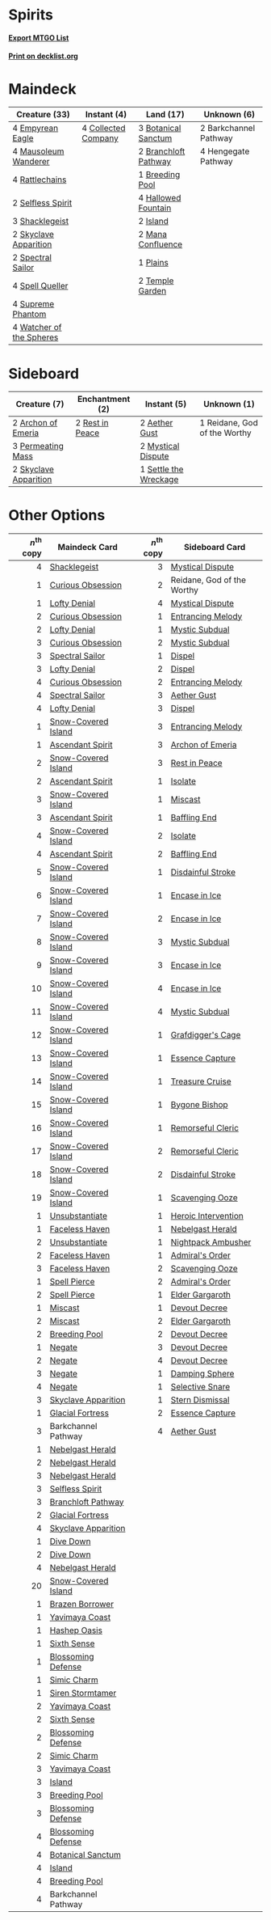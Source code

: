# Spirits

#### [Export MTGO List](../collection/Spirits/Spirits.txt)
#### [Print on decklist.org](http://decklist.org/?deckmain=2%09Barkchannel%20Pathway%0A3%09Botanical%20Sanctum%0A2%09Branchloft%20Pathway%0A1%09Breeding%20Pool%0A4%09Collected%20Company%0A4%09Empyrean%20Eagle%0A4%09Hallowed%20Fountain%0A4%09Hengegate%20Pathway%0A2%09Island%0A2%09Mana%20Confluence%0A4%09Mausoleum%20Wanderer%0A1%09Plains%0A4%09Rattlechains%0A2%09Selfless%20Spirit%0A3%09Shacklegeist%0A2%09Skyclave%20Apparition%0A2%09Spectral%20Sailor%0A4%09Spell%20Queller%0A4%09Supreme%20Phantom%0A2%09Temple%20Garden%0A4%09Watcher%20of%20the%20Spheres&deckside=2%09Aether%20Gust%0A2%09Archon%20of%20Emeria%0A2%09Mystical%20Dispute%0A3%09Permeating%20Mass%0A1%09Reidane,%20God%20of%20the%20Worthy%0A2%09Rest%20in%20Peace%0A1%09Settle%20the%20Wreckage%0A2%09Skyclave%20Apparition)
# Maindeck

|                                           Creature (33)                                           |                                         Instant (4)                                          |                                           Land (17)                                           |     Unknown (6)     |
|---------------------------------------------------------------------------------------------------|----------------------------------------------------------------------------------------------|-----------------------------------------------------------------------------------------------|---------------------|
|4 [Empyrean Eagle](http://gatherer.wizards.com/Pages/Card/Details.aspx?multiverseid=466962)        |4 [Collected Company](http://gatherer.wizards.com/Pages/Card/Details.aspx?multiverseid=394519)|3 [Botanical Sanctum](http://gatherer.wizards.com/Pages/Card/Details.aspx?multiverseid=417817) |2 Barkchannel Pathway|
|4 [Mausoleum Wanderer](http://gatherer.wizards.com/Pages/Card/Details.aspx?multiverseid=414364)    |                                                                                              |2 [Branchloft Pathway](http://gatherer.wizards.com/Pages/Card/Details.aspx?multiverseid=491909)|4 Hengegate Pathway  |
|4 [Rattlechains](http://gatherer.wizards.com/Pages/Card/Details.aspx?multiverseid=409824)          |                                                                                              |1 [Breeding Pool](http://gatherer.wizards.com/Pages/Card/Details.aspx?multiverseid=97088)      |                     |
|2 [Selfless Spirit](http://gatherer.wizards.com/Pages/Card/Details.aspx?multiverseid=414332)       |                                                                                              |4 [Hallowed Fountain](http://gatherer.wizards.com/Pages/Card/Details.aspx?multiverseid=97071)  |                     |
|3 [Shacklegeist](http://gatherer.wizards.com/Pages/Card/Details.aspx?multiverseid=488252)          |                                                                                              |2 [Island](http://gatherer.wizards.com/Pages/Card/Details.aspx?multiverseid=439857)            |                     |
|2 [Skyclave Apparition](http://gatherer.wizards.com/Pages/Card/Details.aspx?multiverseid=495603)   |                                                                                              |2 [Mana Confluence](http://gatherer.wizards.com/Pages/Card/Details.aspx?multiverseid=409573)   |                     |
|2 [Spectral Sailor](http://gatherer.wizards.com/Pages/Card/Details.aspx?multiverseid=466830)       |                                                                                              |1 [Plains](http://gatherer.wizards.com/Pages/Card/Details.aspx?multiverseid=439856)            |                     |
|4 [Spell Queller](http://gatherer.wizards.com/Pages/Card/Details.aspx?multiverseid=414494)         |                                                                                              |2 [Temple Garden](http://gatherer.wizards.com/Pages/Card/Details.aspx?multiverseid=405112)     |                     |
|4 [Supreme Phantom](http://gatherer.wizards.com/Pages/Card/Details.aspx?multiverseid=447212)       |                                                                                              |                                                                                               |                     |
|4 [Watcher of the Spheres](http://gatherer.wizards.com/Pages/Card/Details.aspx?multiverseid=485550)|                                                                                              |                                                                                               |                     |


# Sideboard

|                                          Creature (7)                                          |                                     Enchantment (2)                                      |                                          Instant (5)                                           |        Unknown (1)         |
|------------------------------------------------------------------------------------------------|------------------------------------------------------------------------------------------|------------------------------------------------------------------------------------------------|----------------------------|
|2 [Archon of Emeria](http://gatherer.wizards.com/Pages/Card/Details.aspx?multiverseid=495594)   |2 [Rest in Peace](http://gatherer.wizards.com/Pages/Card/Details.aspx?multiverseid=442021)|2 [Aether Gust](http://gatherer.wizards.com/Pages/Card/Details.aspx?multiverseid=466796)        |1 Reidane, God of the Worthy|
|3 [Permeating Mass](http://gatherer.wizards.com/Pages/Card/Details.aspx?multiverseid=414467)    |                                                                                          |2 [Mystical Dispute](http://gatherer.wizards.com/Pages/Card/Details.aspx?multiverseid=473020)   |                            |
|2 [Skyclave Apparition](http://gatherer.wizards.com/Pages/Card/Details.aspx?multiverseid=495603)|                                                                                          |1 [Settle the Wreckage](http://gatherer.wizards.com/Pages/Card/Details.aspx?multiverseid=435186)|                            |


# Other Options

|*n*<sup>th</sup> copy|                                        Maindeck Card                                         |*n*<sup>th</sup> copy|                                        Sideboard Card                                        |
|--------------------:|----------------------------------------------------------------------------------------------|--------------------:|----------------------------------------------------------------------------------------------|
|                    4|[Shacklegeist](http://gatherer.wizards.com/Pages/Card/Details.aspx?multiverseid=488252)       |                    3|[Mystical Dispute](http://gatherer.wizards.com/Pages/Card/Details.aspx?multiverseid=473020)   |
|                    1|[Curious Obsession](http://gatherer.wizards.com/Pages/Card/Details.aspx?multiverseid=439692)  |                    2|Reidane, God of the Worthy                                                                    |
|                    1|[Lofty Denial](http://gatherer.wizards.com/Pages/Card/Details.aspx?multiverseid=485379)       |                    4|[Mystical Dispute](http://gatherer.wizards.com/Pages/Card/Details.aspx?multiverseid=473020)   |
|                    2|[Curious Obsession](http://gatherer.wizards.com/Pages/Card/Details.aspx?multiverseid=439692)  |                    1|[Entrancing Melody](http://gatherer.wizards.com/Pages/Card/Details.aspx?multiverseid=435207)  |
|                    2|[Lofty Denial](http://gatherer.wizards.com/Pages/Card/Details.aspx?multiverseid=485379)       |                    1|[Mystic Subdual](http://gatherer.wizards.com/Pages/Card/Details.aspx?multiverseid=479577)     |
|                    3|[Curious Obsession](http://gatherer.wizards.com/Pages/Card/Details.aspx?multiverseid=439692)  |                    2|[Mystic Subdual](http://gatherer.wizards.com/Pages/Card/Details.aspx?multiverseid=479577)     |
|                    3|[Spectral Sailor](http://gatherer.wizards.com/Pages/Card/Details.aspx?multiverseid=466830)    |                    1|[Dispel](http://gatherer.wizards.com/Pages/Card/Details.aspx?multiverseid=401858)             |
|                    3|[Lofty Denial](http://gatherer.wizards.com/Pages/Card/Details.aspx?multiverseid=485379)       |                    2|[Dispel](http://gatherer.wizards.com/Pages/Card/Details.aspx?multiverseid=401858)             |
|                    4|[Curious Obsession](http://gatherer.wizards.com/Pages/Card/Details.aspx?multiverseid=439692)  |                    2|[Entrancing Melody](http://gatherer.wizards.com/Pages/Card/Details.aspx?multiverseid=435207)  |
|                    4|[Spectral Sailor](http://gatherer.wizards.com/Pages/Card/Details.aspx?multiverseid=466830)    |                    3|[Aether Gust](http://gatherer.wizards.com/Pages/Card/Details.aspx?multiverseid=466796)        |
|                    4|[Lofty Denial](http://gatherer.wizards.com/Pages/Card/Details.aspx?multiverseid=485379)       |                    3|[Dispel](http://gatherer.wizards.com/Pages/Card/Details.aspx?multiverseid=401858)             |
|                    1|[Snow-Covered Island](http://gatherer.wizards.com/Pages/Card/Details.aspx?multiverseid=121130)|                    3|[Entrancing Melody](http://gatherer.wizards.com/Pages/Card/Details.aspx?multiverseid=435207)  |
|                    1|[Ascendant Spirit](http://gatherer.wizards.com/Pages/Card/Details.aspx?multiverseid=503650)   |                    3|[Archon of Emeria](http://gatherer.wizards.com/Pages/Card/Details.aspx?multiverseid=495594)   |
|                    2|[Snow-Covered Island](http://gatherer.wizards.com/Pages/Card/Details.aspx?multiverseid=121130)|                    3|[Rest in Peace](http://gatherer.wizards.com/Pages/Card/Details.aspx?multiverseid=442021)      |
|                    2|[Ascendant Spirit](http://gatherer.wizards.com/Pages/Card/Details.aspx?multiverseid=503650)   |                    1|[Isolate](http://gatherer.wizards.com/Pages/Card/Details.aspx?multiverseid=447153)            |
|                    3|[Snow-Covered Island](http://gatherer.wizards.com/Pages/Card/Details.aspx?multiverseid=121130)|                    1|[Miscast](http://gatherer.wizards.com/Pages/Card/Details.aspx?multiverseid=485380)            |
|                    3|[Ascendant Spirit](http://gatherer.wizards.com/Pages/Card/Details.aspx?multiverseid=503650)   |                    1|[Baffling End](http://gatherer.wizards.com/Pages/Card/Details.aspx?multiverseid=439658)       |
|                    4|[Snow-Covered Island](http://gatherer.wizards.com/Pages/Card/Details.aspx?multiverseid=121130)|                    2|[Isolate](http://gatherer.wizards.com/Pages/Card/Details.aspx?multiverseid=447153)            |
|                    4|[Ascendant Spirit](http://gatherer.wizards.com/Pages/Card/Details.aspx?multiverseid=503650)   |                    2|[Baffling End](http://gatherer.wizards.com/Pages/Card/Details.aspx?multiverseid=439658)       |
|                    5|[Snow-Covered Island](http://gatherer.wizards.com/Pages/Card/Details.aspx?multiverseid=121130)|                    1|[Disdainful Stroke](http://gatherer.wizards.com/Pages/Card/Details.aspx?multiverseid=420705)  |
|                    6|[Snow-Covered Island](http://gatherer.wizards.com/Pages/Card/Details.aspx?multiverseid=121130)|                    1|[Encase in Ice](http://gatherer.wizards.com/Pages/Card/Details.aspx?multiverseid=394564)      |
|                    7|[Snow-Covered Island](http://gatherer.wizards.com/Pages/Card/Details.aspx?multiverseid=121130)|                    2|[Encase in Ice](http://gatherer.wizards.com/Pages/Card/Details.aspx?multiverseid=394564)      |
|                    8|[Snow-Covered Island](http://gatherer.wizards.com/Pages/Card/Details.aspx?multiverseid=121130)|                    3|[Mystic Subdual](http://gatherer.wizards.com/Pages/Card/Details.aspx?multiverseid=479577)     |
|                    9|[Snow-Covered Island](http://gatherer.wizards.com/Pages/Card/Details.aspx?multiverseid=121130)|                    3|[Encase in Ice](http://gatherer.wizards.com/Pages/Card/Details.aspx?multiverseid=394564)      |
|                   10|[Snow-Covered Island](http://gatherer.wizards.com/Pages/Card/Details.aspx?multiverseid=121130)|                    4|[Encase in Ice](http://gatherer.wizards.com/Pages/Card/Details.aspx?multiverseid=394564)      |
|                   11|[Snow-Covered Island](http://gatherer.wizards.com/Pages/Card/Details.aspx?multiverseid=121130)|                    4|[Mystic Subdual](http://gatherer.wizards.com/Pages/Card/Details.aspx?multiverseid=479577)     |
|                   12|[Snow-Covered Island](http://gatherer.wizards.com/Pages/Card/Details.aspx?multiverseid=121130)|                    1|[Grafdigger's Cage](http://gatherer.wizards.com/Pages/Card/Details.aspx?multiverseid=278452)  |
|                   13|[Snow-Covered Island](http://gatherer.wizards.com/Pages/Card/Details.aspx?multiverseid=121130)|                    1|[Essence Capture](http://gatherer.wizards.com/Pages/Card/Details.aspx?multiverseid=457181)    |
|                   14|[Snow-Covered Island](http://gatherer.wizards.com/Pages/Card/Details.aspx?multiverseid=121130)|                    1|[Treasure Cruise](http://gatherer.wizards.com/Pages/Card/Details.aspx?multiverseid=420718)    |
|                   15|[Snow-Covered Island](http://gatherer.wizards.com/Pages/Card/Details.aspx?multiverseid=121130)|                    1|[Bygone Bishop](http://gatherer.wizards.com/Pages/Card/Details.aspx?multiverseid=409746)      |
|                   16|[Snow-Covered Island](http://gatherer.wizards.com/Pages/Card/Details.aspx?multiverseid=121130)|                    1|[Remorseful Cleric](http://gatherer.wizards.com/Pages/Card/Details.aspx?multiverseid=447169)  |
|                   17|[Snow-Covered Island](http://gatherer.wizards.com/Pages/Card/Details.aspx?multiverseid=121130)|                    2|[Remorseful Cleric](http://gatherer.wizards.com/Pages/Card/Details.aspx?multiverseid=447169)  |
|                   18|[Snow-Covered Island](http://gatherer.wizards.com/Pages/Card/Details.aspx?multiverseid=121130)|                    2|[Disdainful Stroke](http://gatherer.wizards.com/Pages/Card/Details.aspx?multiverseid=420705)  |
|                   19|[Snow-Covered Island](http://gatherer.wizards.com/Pages/Card/Details.aspx?multiverseid=121130)|                    1|[Scavenging Ooze](http://gatherer.wizards.com/Pages/Card/Details.aspx?multiverseid=420783)    |
|                    1|[Unsubstantiate](http://gatherer.wizards.com/Pages/Card/Details.aspx?multiverseid=414374)     |                    1|[Heroic Intervention](http://gatherer.wizards.com/Pages/Card/Details.aspx?multiverseid=423776)|
|                    1|[Faceless Haven](http://gatherer.wizards.com/Pages/Card/Details.aspx?multiverseid=503874)     |                    1|[Nebelgast Herald](http://gatherer.wizards.com/Pages/Card/Details.aspx?multiverseid=414366)   |
|                    2|[Unsubstantiate](http://gatherer.wizards.com/Pages/Card/Details.aspx?multiverseid=414374)     |                    1|[Nightpack Ambusher](http://gatherer.wizards.com/Pages/Card/Details.aspx?multiverseid=466939) |
|                    2|[Faceless Haven](http://gatherer.wizards.com/Pages/Card/Details.aspx?multiverseid=503874)     |                    1|[Admiral's Order](http://gatherer.wizards.com/Pages/Card/Details.aspx?multiverseid=439688)    |
|                    3|[Faceless Haven](http://gatherer.wizards.com/Pages/Card/Details.aspx?multiverseid=503874)     |                    2|[Scavenging Ooze](http://gatherer.wizards.com/Pages/Card/Details.aspx?multiverseid=420783)    |
|                    1|[Spell Pierce](http://gatherer.wizards.com/Pages/Card/Details.aspx?multiverseid=425876)       |                    2|[Admiral's Order](http://gatherer.wizards.com/Pages/Card/Details.aspx?multiverseid=439688)    |
|                    2|[Spell Pierce](http://gatherer.wizards.com/Pages/Card/Details.aspx?multiverseid=425876)       |                    1|[Elder Gargaroth](http://gatherer.wizards.com/Pages/Card/Details.aspx?multiverseid=485502)    |
|                    1|[Miscast](http://gatherer.wizards.com/Pages/Card/Details.aspx?multiverseid=485380)            |                    1|[Devout Decree](http://gatherer.wizards.com/Pages/Card/Details.aspx?multiverseid=466767)      |
|                    2|[Miscast](http://gatherer.wizards.com/Pages/Card/Details.aspx?multiverseid=485380)            |                    2|[Elder Gargaroth](http://gatherer.wizards.com/Pages/Card/Details.aspx?multiverseid=485502)    |
|                    2|[Breeding Pool](http://gatherer.wizards.com/Pages/Card/Details.aspx?multiverseid=97088)       |                    2|[Devout Decree](http://gatherer.wizards.com/Pages/Card/Details.aspx?multiverseid=466767)      |
|                    1|[Negate](http://gatherer.wizards.com/Pages/Card/Details.aspx?multiverseid=423707)             |                    3|[Devout Decree](http://gatherer.wizards.com/Pages/Card/Details.aspx?multiverseid=466767)      |
|                    2|[Negate](http://gatherer.wizards.com/Pages/Card/Details.aspx?multiverseid=423707)             |                    4|[Devout Decree](http://gatherer.wizards.com/Pages/Card/Details.aspx?multiverseid=466767)      |
|                    3|[Negate](http://gatherer.wizards.com/Pages/Card/Details.aspx?multiverseid=423707)             |                    1|[Damping Sphere](http://gatherer.wizards.com/Pages/Card/Details.aspx?multiverseid=443101)     |
|                    4|[Negate](http://gatherer.wizards.com/Pages/Card/Details.aspx?multiverseid=423707)             |                    1|[Selective Snare](http://gatherer.wizards.com/Pages/Card/Details.aspx?multiverseid=452803)    |
|                    3|[Skyclave Apparition](http://gatherer.wizards.com/Pages/Card/Details.aspx?multiverseid=495603)|                    1|[Stern Dismissal](http://gatherer.wizards.com/Pages/Card/Details.aspx?multiverseid=476319)    |
|                    1|[Glacial Fortress](http://gatherer.wizards.com/Pages/Card/Details.aspx?multiverseid=190562)   |                    2|[Essence Capture](http://gatherer.wizards.com/Pages/Card/Details.aspx?multiverseid=457181)    |
|                    3|Barkchannel Pathway                                                                           |                    4|[Aether Gust](http://gatherer.wizards.com/Pages/Card/Details.aspx?multiverseid=466796)        |
|                    1|[Nebelgast Herald](http://gatherer.wizards.com/Pages/Card/Details.aspx?multiverseid=414366)   |                     |                                                                                              |
|                    2|[Nebelgast Herald](http://gatherer.wizards.com/Pages/Card/Details.aspx?multiverseid=414366)   |                     |                                                                                              |
|                    3|[Nebelgast Herald](http://gatherer.wizards.com/Pages/Card/Details.aspx?multiverseid=414366)   |                     |                                                                                              |
|                    3|[Selfless Spirit](http://gatherer.wizards.com/Pages/Card/Details.aspx?multiverseid=414332)    |                     |                                                                                              |
|                    3|[Branchloft Pathway](http://gatherer.wizards.com/Pages/Card/Details.aspx?multiverseid=491909) |                     |                                                                                              |
|                    2|[Glacial Fortress](http://gatherer.wizards.com/Pages/Card/Details.aspx?multiverseid=190562)   |                     |                                                                                              |
|                    4|[Skyclave Apparition](http://gatherer.wizards.com/Pages/Card/Details.aspx?multiverseid=495603)|                     |                                                                                              |
|                    1|[Dive Down](http://gatherer.wizards.com/Pages/Card/Details.aspx?multiverseid=435205)          |                     |                                                                                              |
|                    2|[Dive Down](http://gatherer.wizards.com/Pages/Card/Details.aspx?multiverseid=435205)          |                     |                                                                                              |
|                    4|[Nebelgast Herald](http://gatherer.wizards.com/Pages/Card/Details.aspx?multiverseid=414366)   |                     |                                                                                              |
|                   20|[Snow-Covered Island](http://gatherer.wizards.com/Pages/Card/Details.aspx?multiverseid=121130)|                     |                                                                                              |
|                    1|[Brazen Borrower](http://gatherer.wizards.com/Pages/Card/Details.aspx?multiverseid=473001)    |                     |                                                                                              |
|                    1|[Yavimaya Coast](http://gatherer.wizards.com/Pages/Card/Details.aspx?multiverseid=129810)     |                     |                                                                                              |
|                    1|[Hashep Oasis](http://gatherer.wizards.com/Pages/Card/Details.aspx?multiverseid=430866)       |                     |                                                                                              |
|                    1|[Sixth Sense](http://gatherer.wizards.com/Pages/Card/Details.aspx?multiverseid=426889)        |                     |                                                                                              |
|                    1|[Blossoming Defense](http://gatherer.wizards.com/Pages/Card/Details.aspx?multiverseid=417719) |                     |                                                                                              |
|                    1|[Simic Charm](http://gatherer.wizards.com/Pages/Card/Details.aspx?multiverseid=366463)        |                     |                                                                                              |
|                    1|[Siren Stormtamer](http://gatherer.wizards.com/Pages/Card/Details.aspx?multiverseid=435232)   |                     |                                                                                              |
|                    2|[Yavimaya Coast](http://gatherer.wizards.com/Pages/Card/Details.aspx?multiverseid=129810)     |                     |                                                                                              |
|                    2|[Sixth Sense](http://gatherer.wizards.com/Pages/Card/Details.aspx?multiverseid=426889)        |                     |                                                                                              |
|                    2|[Blossoming Defense](http://gatherer.wizards.com/Pages/Card/Details.aspx?multiverseid=417719) |                     |                                                                                              |
|                    2|[Simic Charm](http://gatherer.wizards.com/Pages/Card/Details.aspx?multiverseid=366463)        |                     |                                                                                              |
|                    3|[Yavimaya Coast](http://gatherer.wizards.com/Pages/Card/Details.aspx?multiverseid=129810)     |                     |                                                                                              |
|                    3|[Island](http://gatherer.wizards.com/Pages/Card/Details.aspx?multiverseid=439857)             |                     |                                                                                              |
|                    3|[Breeding Pool](http://gatherer.wizards.com/Pages/Card/Details.aspx?multiverseid=97088)       |                     |                                                                                              |
|                    3|[Blossoming Defense](http://gatherer.wizards.com/Pages/Card/Details.aspx?multiverseid=417719) |                     |                                                                                              |
|                    4|[Blossoming Defense](http://gatherer.wizards.com/Pages/Card/Details.aspx?multiverseid=417719) |                     |                                                                                              |
|                    4|[Botanical Sanctum](http://gatherer.wizards.com/Pages/Card/Details.aspx?multiverseid=417817)  |                     |                                                                                              |
|                    4|[Island](http://gatherer.wizards.com/Pages/Card/Details.aspx?multiverseid=439857)             |                     |                                                                                              |
|                    4|[Breeding Pool](http://gatherer.wizards.com/Pages/Card/Details.aspx?multiverseid=97088)       |                     |                                                                                              |
|                    4|Barkchannel Pathway                                                                           |                     |                                                                                              |

